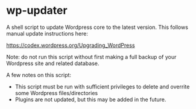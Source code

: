 # wp-updater
A shell script to update Wordpress core to the latest version. This follows manual update instructions here:

https://codex.wordpress.org/Upgrading_WordPress

Note: do not run this script without first making a full backup of your Wordpress site and related database.

A few notes on this script:

* This script must be run with sufficient privileges to delete and overrite some Wordpress files/directories
* Plugins are not updated, but this may be added in the future.
